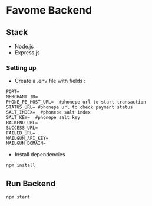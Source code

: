# Favome Backend

## Stack
- Node.js
- Express.js

### Setting up
- Create a .env file with fields : 
```
PORT=
MERCHANT_ID=
PHONE_PE_HOST_URL=  #phonepe url to start transaction
STATUS_URL= #phonepe url to check payment status
SALT_INDEX=  #phonepe salt index
SALT_KEY=  #phonepe salt key
BACKEND_URL=
SUCCESS_URL=
FAILED_URL=
MAILGUN_API_KEY=
MAILGUN_DOMAIN=
```
- Install dependencies
```
npm install
```

## Run Backend
```
npm start
```